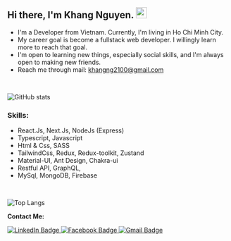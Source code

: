 ## Hi there, I'm Khang Nguyen. <img src="https://media.giphy.com/media/hvRJCLFzcasrR4ia7z/giphy.gif" width="25"/>

- I'm a Developer from Vietnam. Currently, I'm living in Ho Chi Minh City.
- My career goal is become a fullstack web developer. I willingly learn more to reach that goal.
- I'm open to learning new things, especially social skills, and I'm always open to making new friends.
- Reach me through mail:
  <a target="_blank" href="mailto:khangng2100@gmail.com">
  khangng2100@gmail.com
  </a>

</br>

![GitHub stats](https://github-readme-stats.vercel.app/api?username=khangnguyen2100&show_icons=true&count_private=true&theme=tokyonight)

### Skills:

- React.Js, Next.Js, NodeJs (Express)
- Typescript, Javascript
- Html & Css, SASS
- TailwindCss, Redux, Redux-toolkit, Zustand
- Material-UI, Ant Design, Chakra-ui
- Restful API, GraphQL,
- MySql, MongoDB, Firebase

</br>

![Top Langs](https://github-readme-stats.vercel.app/api/top-langs/?username=khangnguyen2100&hide=html,css,hack,scss&layout=compact&theme=tokyonight)

**Contact Me:**

<a target="_blank" href="https://www.linkedin.com/in/khangng2100/">
  <img src="https://img.shields.io/badge/LinkedIn-blueviolet?style=for-the-badge&logo=linkedin&logoColor=white" alt="LinkedIn Badge"/>
</a>
<a target="_blank" href="https://www.facebook.com/khangnguyenn2311/">
  <img src="https://img.shields.io/badge/Facebook-blue?logo=facebook&logoColor=white&style=for-the-badge" alt="Facebook Badge"/>
</a>
<a target="_blank" href="mailto:khangng2100@gmail.com">
  <img src="https://img.shields.io/badge/Gmail-orage?logo=gmail&logoColor=white&style=for-the-badge" alt="Gmail Badge"/>
</a>
